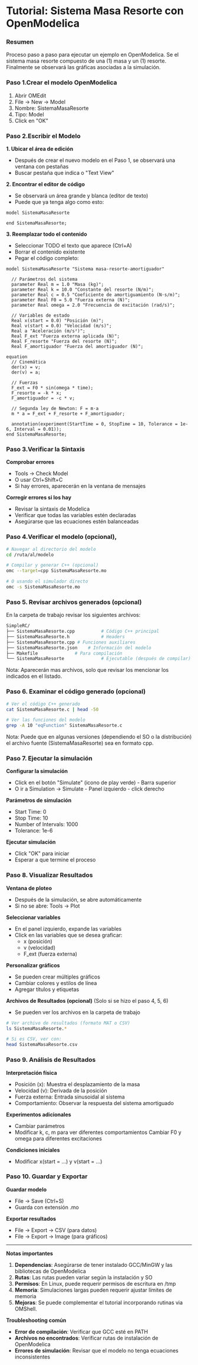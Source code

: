 # Tutorial: Sistema Masa Resorte con OpenModelica

### Resumen

Proceso paso a paso para ejecutar un ejemplo en OpenModelica. Se el sistema masa resorte compuesto de  una (1) masa y un (1) resorte. Finalmente se observará las gráficas asociadas a la simulación.

### Paso 1.Crear el modelo OpenModelica

1. Abrir OMEdit
2. File → New → Model
3. Nombre: SistemaMasaResorte
4. Tipo: Model
5. Click en "OK"

### Paso 2.Escribir el Modelo

**1. Ubicar el área de edición**

- Después de crear el nuevo modelo en el Paso 1, se observará una ventana con pestañas
- Buscar pestaña que indica o "Text View"

**2. Encontrar el editor de código**

- Se observará un área grande y blanca (editor de texto)
- Puede que ya tenga algo como esto: 

```modelica
model SistemaMasaResorte

end SistemaMasaResorte;
```
**3. Reemplazar todo el contenido**

- Seleccionar TODO el texto que aparece (Ctrl+A)
- Borrar el contenido existente
- Pegar el código completo:
  
```modelica
model SistemaMasaResorte "Sistema masa-resorte-amortiguador"
  
  // Parámetros del sistema
  parameter Real m = 1.0 "Masa (kg)";
  parameter Real k = 10.0 "Constante del resorte (N/m)";
  parameter Real c = 0.5 "Coeficiente de amortiguamiento (N⋅s/m)";
  parameter Real F0 = 5.0 "Fuerza externa (N)";
  parameter Real omega = 2.0 "Frecuencia de excitación (rad/s)";
  
  // Variables de estado
  Real x(start = 0.0) "Posición (m)";
  Real v(start = 0.0) "Velocidad (m/s)";
  Real a "Aceleración (m/s²)";
  Real F_ext "Fuerza externa aplicada (N)";
  Real F_resorte "Fuerza del resorte (N)";
  Real F_amortiguador "Fuerza del amortiguador (N)";
  
equation
  // Cinemática
  der(x) = v;
  der(v) = a;
  
  // Fuerzas
  F_ext = F0 * sin(omega * time);
  F_resorte = -k * x;
  F_amortiguador = -c * v;
  
  // Segunda ley de Newton: F = m⋅a
  m * a = F_ext + F_resorte + F_amortiguador;
  
  annotation(experiment(StartTime = 0, StopTime = 10, Tolerance = 1e-6, Interval = 0.01));
end SistemaMasaResorte;
```
### Paso 3.Verificar la Sintaxis

**Comprobar errores**

- Tools → Check Model
- O usar Ctrl+Shift+C
- Si hay errores, aparecerán en la ventana de mensajes

**Corregir errores si los hay**

- Revisar la sintaxis de Modelica
- Verificar que todas las variables estén declaradas
- Asegúrarse que las ecuaciones estén balanceadas

### Paso 4.Verificar el modelo (opcional), 

```bash
# Navegar al directorio del modelo
cd /ruta/al/modelo

# Compilar y generar C++ (opcional)
omc --target=cpp SistemaMasaResorte.mo

# O usando el simulador directo
omc -s SistemaMasaResorte.mo
```

### Paso 5. Revisar archivos generados (opcional)

En la carpeta de trabajo revisar los siguientes archivos: 

```bash
SimpleRC/
├── SistemaMasaResorte.cpp          # Código C++ principal
├── SistemaMasaResorte.h            # Headers
├── SistemaMasaResorte.cpp # Funciones auxiliares
├── SistemaMasaResorte.json    # Información del modelo
├── Makefile              # Para compilación
└── SistemaMasaResorte              # Ejecutable (después de compilar)
```
Nota: Aparecerán mas archivos, solo que revisar los mencionar los indicados en el listado.

### Paso 6. Examinar el código generado (opcional)

```bash
# Ver el código C++ generado
cat SistemaMasaResorte.c | head -50

# Ver las funciones del modelo
grep -A 10 "eqFunction" SistemaMasaResorte.c
```

Nota: Puede que en algunas versiones (dependiendo el SO o la distribución) el archivo fuente (SistemaMasaResorte) sea en formato cpp.

### Paso 7. Ejecutar la simulación 

**Configurar la simulación**

- Click en el botón "Simulate" (icono de play verde) - Barra superior
- O ir a Simulation → Simulate - Panel izquierdo - click derecho

**Parámetros de simulación**

- Start Time: 0
- Stop Time: 10
- Number of Intervals: 1000
- Tolerance: 1e-6

**Ejecutar simulación**

- Click "OK" para iniciar
- Esperar a que termine el proceso

### Paso 8. Visualizar Resultados

**Ventana de ploteo**

- Después de la simulación, se abre automáticamente
- Si no se abre: Tools → Plot

**Seleccionar variables**

- En el panel izquierdo, expande las variables
- Click en las variables que se desea graficar:
  - x (posición)
  - v (velocidad)
  - F_ext (fuerza externa)

**Personalizar gráficos**

- Se pueden crear múltiples gráficos
- Cambiar colores y estilos de línea
- Agregar títulos y etiquetas

**Archivos de Resultados (opcional)** (Solo si se hizo el paso 4, 5, 6)

- Se pueden ver los archivos en la carpeta de trabajo

```bash
# Ver archivo de resultados (formato MAT o CSV)
ls SistemaMasaResorte.*

# Si es CSV, ver con:
head SistemaMasaResorte.csv
```

### Paso 9.  Análisis de Resultados
**Interpretación física**

- Posición (x): Muestra el desplazamiento de la masa
- Velocidad (v): Derivada de la posición
- Fuerza externa: Entrada sinusoidal al sistema
- Comportamiento: Observar la respuesta del sistema amortiguado

**Experimentos adicionales**

- Cambiar parámetros
- Modificar k, c, m para ver diferentes comportamientos
Cambiar F0 y omega para diferentes excitaciones

**Condiciones iniciales**

- Modificar x(start = ...) y v(start = ...)

### Paso 10.  Guardar y Exportar

**Guardar modelo**

- File → Save (Ctrl+S)
- Guarda con extensión .mo

**Exportar resultados**

- File → Export → CSV (para datos)
- File → Export → Image (para gráficos)

--------------------------------------------

**Notas importantes**

1. **Dependencias**: Asegúrarse de tener instalado GCC/MinGW y las bibliotecas de OpenModelica
2. **Rutas**: Las rutas pueden variar según la instalación y SO
3. **Permisos**: En Linux, puede requerir permisos de escritura en /tmp
4. **Memoria**: Simulaciones largas pueden requerir ajustar límites de memoria
5. **Mejoras**: Se puede complementar el tutorial incorporando rutinas via OMShell.

**Troubleshooting común**

- **Error de compilación**: Verificar que GCC esté en PATH
- **Archivos no encontrados**: Verificar rutas de instalación de OpenModelica
- **Errores de simulación**: Revisar que el modelo no tenga ecuaciones inconsistentes

